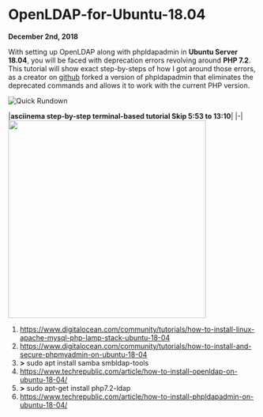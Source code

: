 # OpenLDAP-for-Ubuntu-18.04
**December 2nd, 2018**

With setting up OpenLDAP along with phpldapadmin in **Ubuntu Server 18.04**, you will be faced with deprecation errors revolving around **PHP 7.2**. This tutorial will show exact step-by-steps of how I got around those errors, as a creator on <a href="https://github.com/breisig/phpLDAPadmin">github</a> forked a version of phpldapadmin that eliminates the deprecated commands and allows it to work with the current PHP version.

![Quick Rundown](https://i.imgur.com/r3W4Sz9.jpg)

|**asciinema step-by-step terminal-based tutorial
Skip 5:53 to 13:10**| 
|-|
<a href="https://asciinema.org/a/HC5e82L9mFl85gnsdZKRBqtKY"><img src="https://asciinema.org/a/HC5e82L9mFl85gnsdZKRBqtKY.png" width="400"/></a>

1) <a href="https://www.digitalocean.com/community/tutorials/how-to-install-linux-apache-mysql-php-lamp-stack-ubuntu-18-04">https://www.digitalocean.com/community/tutorials/how-to-install-linux-apache-mysql-php-lamp-stack-ubuntu-18-04</a>
2) <a href="https://www.digitalocean.com/community/tutorials/how-to-install-and-secure-phpmyadmin-on-ubuntu-18-04">https://www.digitalocean.com/community/tutorials/how-to-install-and-secure-phpmyadmin-on-ubuntu-18-04</a>
3) **>** sudo apt install samba smbldap-tools
4) <a href="https://www.techrepublic.com/article/how-to-install-openldap-on-ubuntu-18-04/">https://www.techrepublic.com/article/how-to-install-openldap-on-ubuntu-18-04/</a>
5) **>** sudo apt-get install php7.2-ldap
6) <a href="https://www.techrepublic.com/article/how-to-install-phpldapadmin-on-ubuntu-18-04/">https://www.techrepublic.com/article/how-to-install-phpldapadmin-on-ubuntu-18-04/</a>
